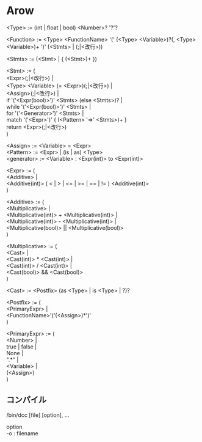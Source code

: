 # Arow

\<Type> := (int | float | bool) \<Number>? '?'?  
  
\<Function> := \<Type> \<FunctionName> '(' (\<Type> \<Variable>)?(, \<Type> \<Variable>)+ ')' (\<Stmts> | (;|<改行>))  
  
\<Stmts> := (\<Stmt> | { (\<Stmt>)+ })  
  
\<Stmt> := (  
\<Expr>(;|<改行>) |  
\<Type> \<Variable> (= \<Expr>)(;|<改行>) |  
\<Assign>(;|<改行>) |  
if '('\<Expr(bool)>')' \<Stmts> (else \<Stmts>)?  |  
while '('\<Expr(bool)>')' \<Stmts> |  
for '('\<Generator>')' \<Stmts> |  
match '('\<Expr>')' { (\<Pattern> '=>' \<Stmts>)+ }  
return \<Expr>(;|<改行>)  
)  
  
\<Assign> := \<Variable> = \<Expr>  
\<Pattern> := \<Expr> | (is | as) \<Type>  
\<generator> := \<Variable> : \<Expr(int)> to \<Expr(int)>  
  
\<Expr> := (  
\<Additive> |  
\<Additive(int)> ( < | > | <= | >= | == | != ) \<Additive(int)>  
)  
  
\<Additive> := (  
\<Multiplicative> |  
\<Multiplicative(int)> + \<Multiplicative(int)> |  
\<Multiplicative(int)> - \<Multiplicative(int)> |  
\<Multiplicative(bool)> || \<Multiplicative(bool)>  
)  
  
\<Multiplicative> := (  
\<Cast> |  
\<Cast(int)> * \<Cast(int)> |  
\<Cast(int)> / \<Cast(int)> |  
\<Cast(bool)> && \<Cast(bool)>  
)  
  
\<Cast> := \<Postfix> (as \<Type> | is \<Type> | ?)?  
  
\<Postfix> := (  
\<PrimaryExpr> |  
\<FunctionName>'('(\<Assign>)*')'  
)  
  
\<PrimaryExpr> := (  
\<Number> |  
true | false |  
None |  
".*" |  
\<Variable> |  
(\<Assign>)  
)  
  
  
## コンパイル
/bin/dcc [file] [option], ...  
  
option  
-o : filename  
